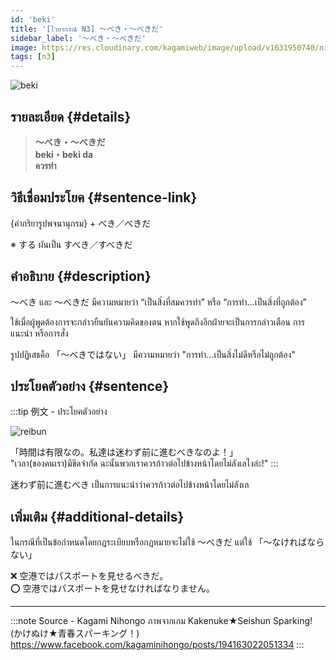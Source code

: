```yaml
---
id: 'beki'
title: '[ไวยากรณ์ N3] 〜べき・〜べきだ'
sidebar_label: '〜べき・〜べきだ'
image: https://res.cloudinary.com/kagamiweb/image/upload/v1631950740/nihongo/grammar/n3/reibun/beki.png
tags: [n3]
---
```


![beki](https://res.cloudinary.com/kagamiweb/image/upload/v1631720712/nihongo/grammar/n3/beki.png)

## รายละเอียด {#details}

> **〜べき・〜べきだ**  
> **beki・beki da**  
> **ควรทำ**

## วิธีเชื่อมประโยค {#sentence-link}

{คำกริยารูปพจนานุกรม} + べき／べきだ

※ する ผันเป็น すべき／すべきだ

## คำอธิบาย {#description}

〜べき และ 〜べきだ มีความหมายว่า “เป็นสิ่งที่สมควรทำ” หรือ “การทำ...เป็นสิ่งที่ถูกต้อง”

ใช้เมื่อผู้พูดต้องการจะกล่าวยืนยันความคิดของตน หากใช้พูดถึงอีกฝ่ายจะเป็นการกล่าวเตือน การแนะนำ หรือการสั่ง

รูปปฏิเสธคือ 「〜べきではない」 มีความหมายว่า "การทำ...เป็นสิ่งไม่ดีหรือไม่ถูกต้อง"

## ประโยคตัวอย่าง {#sentence}

:::tip 例文 - ประโยคตัวอย่าง

![reibun](https://res.cloudinary.com/kagamiweb/image/upload/v1631950740/nihongo/grammar/n3/reibun/beki.png)

「時間は有限なの。私達は迷わず前に進むべきなのよ！」  
"เวลา(ของคนเรา)มีขีดจำกัด ฉะนั้นพวกเราควรก้าวต่อไปข้างหน้าโดยไม่ลังเลไงล่ะ!"
:::

迷わず前に進むべき เป็นการแนะนำว่าควรก้าวต่อไปข้างหน้าโดยไม่ลังเล

## เพิ่มเติม {#additional-details}

ในกรณีที่เป็นข้อกำหนดโดยกฎระเบียบหรือกฎหมายจะไม่ใช้ 〜べきだ แต่ใช้ 「〜なければならない」

❌ 空港ではパスポートを見せるべきだ。  
⭕️ 空港ではパスポートを見せなければなりません。

---
:::note Source - Kagami Nihongo
ภาพจากเกม Kakenuke★Seishun Sparking! (かけぬけ★青春スパーキング！)  
https://www.facebook.com/kagaminihongo/posts/194163022051334
:::